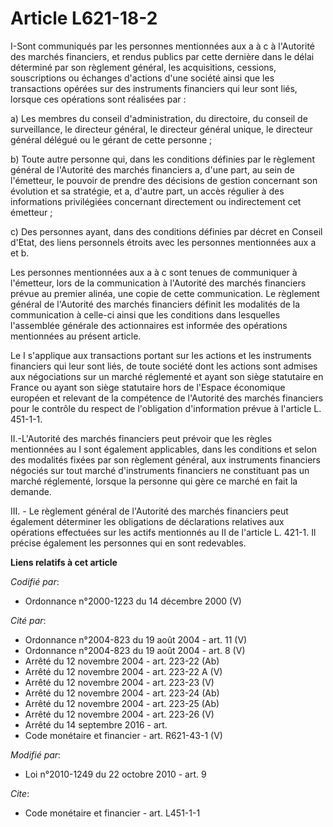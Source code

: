 # Article L621-18-2

I-Sont communiqués par les personnes mentionnées aux a à c à l'Autorité des marchés financiers, et rendus publics par cette
dernière dans le délai déterminé par son règlement général, les acquisitions, cessions, souscriptions ou échanges d'actions
d'une société ainsi que les transactions opérées sur des instruments financiers qui leur sont liés, lorsque ces opérations
sont réalisées par : 

a) Les membres du conseil d'administration, du directoire, du conseil de surveillance, le directeur général, le directeur
général unique, le directeur général délégué ou le gérant de cette personne ; 

b) Toute autre personne qui, dans les conditions définies par le règlement général de l'Autorité des marchés financiers a,
d'une part, au sein de l'émetteur, le pouvoir de prendre des décisions de gestion concernant son évolution et sa stratégie,
et a, d'autre part, un accès régulier à des informations privilégiées concernant directement ou indirectement cet émetteur ; 

c) Des personnes ayant, dans des conditions définies par décret en Conseil d'Etat, des liens personnels étroits avec les
personnes mentionnées aux a et b. 

Les personnes mentionnées aux a à c sont tenues de communiquer à l'émetteur, lors de la communication à l'Autorité des
marchés financiers prévue au premier alinéa, une copie de cette communication. Le règlement général de l'Autorité des marchés
financiers définit les modalités de la communication à celle-ci ainsi que les conditions dans lesquelles l'assemblée générale
des actionnaires est informée des opérations mentionnées au présent article. 

Le I s'applique aux transactions portant sur les actions et les instruments financiers qui leur sont liés, de toute société
dont les actions sont admises aux négociations sur un marché réglementé et ayant son siège statutaire en France ou ayant son
siège statutaire hors de l'Espace économique européen et relevant de la compétence de l'Autorité des marchés financiers pour
le contrôle du respect de l'obligation d'information prévue à l'article L. 451-1-1. 

II.-L'Autorité des marchés financiers peut prévoir que les règles mentionnées au I sont également applicables, dans les
conditions et selon des modalités fixées par son règlement général, aux instruments financiers négociés sur tout marché
d'instruments financiers ne constituant pas un marché réglementé, lorsque la personne qui gère ce marché en fait la demande.

III. - Le règlement général de l'Autorité des marchés financiers peut également déterminer les obligations de déclarations
relatives aux opérations effectuées sur les actifs mentionnés au II de l'article L. 421-1. Il précise également les personnes
qui en sont redevables.

**Liens relatifs à cet article**

_Codifié par_:

  - Ordonnance n°2000-1223 du 14 décembre 2000 (V)

_Cité par_:

  - Ordonnance n°2004-823 du 19 août 2004 - art. 11 (V)
  - Ordonnance n°2004-823 du 19 août 2004 - art. 8 (V)
  - Arrêté du 12 novembre 2004 - art. 223-22 (Ab)
  - Arrêté du 12 novembre 2004 - art. 223-22 A (V)
  - Arrêté du 12 novembre 2004 - art. 223-23 (V)
  - Arrêté du 12 novembre 2004 - art. 223-24 (Ab)
  - Arrêté du 12 novembre 2004 - art. 223-25 (Ab)
  - Arrêté du 12 novembre 2004 - art. 223-26 (V)
  - Arrêté du 14 septembre 2016 - art.
  - Code monétaire et financier - art. R621-43-1 (V)

_Modifié par_:

  - Loi n°2010-1249 du 22 octobre 2010 - art. 9

_Cite_:

  - Code monétaire et financier - art. L451-1-1
